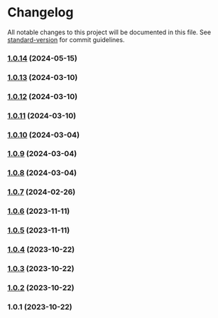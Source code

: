# Changelog

All notable changes to this project will be documented in this file. See [standard-version](https://github.com/conventional-changelog/standard-version) for commit guidelines.

### [1.0.14](https://github.com/ChaseDDevelopment/ChaseDDevelopment.github.io/compare/v1.0.13...v1.0.14) (2024-05-15)

### [1.0.13](https://github.com/ChaseDDevelopment/ChaseDDevelopment.github.io/compare/v1.0.12...v1.0.13) (2024-03-10)

### [1.0.12](https://github.com/ChaseDDevelopment/ChaseDDevelopment.github.io/compare/v1.0.11...v1.0.12) (2024-03-10)

### [1.0.11](https://github.com/ChaseDDevelopment/ChaseDDevelopment.github.io/compare/v1.0.10...v1.0.11) (2024-03-10)

### [1.0.10](https://github.com/ChaseDDevelopment/ChaseDDevelopment.github.io/compare/v1.0.9...v1.0.10) (2024-03-04)

### [1.0.9](https://github.com/ChaseDDevelopment/ChaseDDevelopment.github.io/compare/v1.0.8...v1.0.9) (2024-03-04)

### [1.0.8](https://github.com/ChaseDDevelopment/ChaseDDevelopment.github.io/compare/v1.0.7...v1.0.8) (2024-03-04)

### [1.0.7](https://github.com/ChaseDDevelopment/ChaseDDevelopment.github.io/compare/v1.0.6...v1.0.7) (2024-02-26)

### [1.0.6](https://github.com/ChaseDDevelopment/ChaseDDevelopment.github.io/compare/v1.0.5...v1.0.6) (2023-11-11)

### [1.0.5](https://github.com/ChaseDDevelopment/ChaseDDevelopment.github.io/compare/v1.0.4...v1.0.5) (2023-11-11)

### [1.0.4](https://github.com/ChaseDDevelopment/ChaseDDevelopment.github.io/compare/v1.0.3...v1.0.4) (2023-10-22)

### [1.0.3](https://github.com/ChaseDDevelopment/ChaseDDevelopment.github.io/compare/v1.0.2...v1.0.3) (2023-10-22)

### [1.0.2](https://github.com/ChaseDDevelopment/ChaseDDevelopment.github.io/compare/v1.0.1...v1.0.2) (2023-10-22)

### 1.0.1 (2023-10-22)
